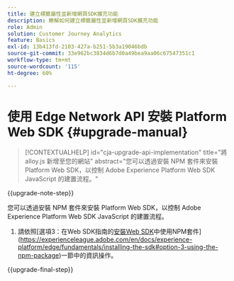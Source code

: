 ```yaml
---
title: 建立標籤屬性並新增網頁SDK擴充功能
description: 瞭解如何建立標籤屬性並新增網頁SDK擴充功能
role: Admin
solution: Customer Journey Analytics
feature: Basics
exl-id: 13b413fd-2103-427a-b251-5b3a19046bdb
source-git-commit: 33e962bc3834d6b7d0a49bea9aa06c67547351c1
workflow-type: tm+mt
source-wordcount: '115'
ht-degree: 60%

---
```


# 使用 Edge Network API 安裝 Platform Web SDK {#upgrade-manual}

<!-- markdownlint-disable MD034 -->

>[!CONTEXTUALHELP]
>id="cja-upgrade-api-implementation"
>title="將 alloy.js 新增至您的網站"
>abstract="您可以透過安裝 NPM 套件來安裝 Platform Web SDK，以控制 Adobe Experience Platform Web SDK JavaScript 的建置流程。"

<!-- markdownlint-enable MD034 -->

{{upgrade-note-step}}

您可以透過安裝 NPM 套件來安裝 Platform Web SDK，以控制 Adobe Experience Platform Web SDK JavaScript 的建置流程。

1. 請依照[選項3：在Web SDK指南的[安裝Web SDK](https://experienceleague.adobe.com/en/docs/experience-platform/edge/fundamentals/installing-the-sdk)中使用NPM套件](https://experienceleague.adobe.com/en/docs/experience-platform/edge/fundamentals/installing-the-sdk#option-3-using-the-npm-package)一節中的資訊操作。

{{upgrade-final-step}}

